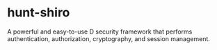 # hunt-shiro
A powerful and easy-to-use D security framework that performs authentication, authorization, cryptography, and session management.
